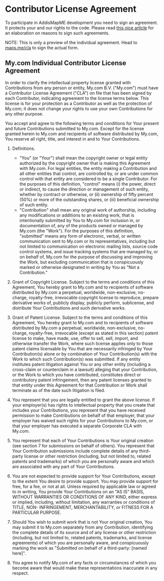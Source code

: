 # Contributor License Agreement

To participate in AddisMapME development you need to sign an agreement.
It protects your and our rights to the code. Please read
[this nice article](http://infrequently.org/2008/06/why-do-i-need-to-sign-this/)
for an elaboration on reasons to sign such agreements.

NOTE: This is only a preview of the individual agreement.
Head to [maps.me/cla](http://me.addismap.com/cla/) to sign the actual form.

## My.com Individual Contributor License Agreement

In order to clarify the intellectual property license granted with Contributions from any person
or entity, My.com B.V. ("My.com") must have a Contributor License Agreement ("CLA") on file that has
been signed by each Contributor, indicating agreement to the license terms below. This license is
for your protection as a Contributor as well as the protection of My.com; it does not change your
rights to use your own Contributions for any other purpose.

You accept and agree to the following terms and conditions for Your present and future Contributions
submitted to My.com. Except for the license granted herein to My.com and recipients of software
distributed by My.com, You reserve all right, title, and interest in and to Your Contributions.

1. Definitions.
    * "You" (or "Your") shall mean the copyright owner or legal entity authorized by the copyright
owner that is making this Agreement with My.com. For legal entities, the entity making a Contribution
and all other entities that control, are controlled by, or are under common control with that
entity are considered to be a single Contributor. For the purposes of this definition, "control"
means (i) the power, direct or indirect, to cause the direction or management of such entity,
whether by contract or otherwise, or (ii) ownership of fifty percent (50%) or more of the outstanding
shares, or (iii) beneficial ownership of such entity.
    * "Contribution" shall mean any original work of authorship, including any modifications or
additions to an existing work, that is intentionally submitted by You to My.com for inclusion in,
or documentation of, any of the products owned or managed by My.com (the "Work"). For the purposes
of this definition, "submitted" means any form of electronic, verbal, or written communication sent
to My.com or its representatives, including but not limited to communication on electronic mailing
lists, source code control systems, and issue tracking systems that are managed by, or on behalf of,
My.com for the purpose of discussing and improving the Work, but excluding communication that is
conspicuously marked or otherwise designated in writing by You as "Not a Contribution."

2. Grant of Copyright License. Subject to the terms and conditions of this Agreement, You hereby grant
to My.com and to recipients of software distributed by My.com a perpetual, worldwide, non-exclusive,
no-charge, royalty-free, irrevocable copyright license to reproduce, prepare derivative works of,
publicly display, publicly perform, sublicense, and distribute Your Contributions and such derivative works.

3. Grant of Patent License. Subject to the terms and conditions of this Agreement, You hereby grant
to My.com and to recipients of software distributed by My.com a perpetual, worldwide, non-exclusive,
no-charge, royalty-free, irrevocable (except as stated in this section) patent license to make,
have made, use, offer to sell, sell, import, and otherwise transfer the Work, where such license
applies only to those patent claims licensable by You that are necessarily infringed by Your
Contribution(s) alone or by combination of Your Contribution(s) with the Work to which such
Contribution(s) was submitted. If any entity institutes patent litigation against You or any other
entity (including a cross-claim or counterclaim in a lawsuit) alleging that your Contribution, or
the Work to which you have contributed, constitutes direct or contributory patent infringement,
then any patent licenses granted to that entity under this Agreement for that Contribution or Work
shall terminate as of the date such litigation is filed.

4. You represent that you are legally entitled to grant the above license. If your employer(s) has
rights to intellectual property that you create that includes your Contributions, you represent that
you have received permission to make Contributions on behalf of that employer, that your employer
has waived such rights for your Contributions to My.com, or that your employer has executed
a separate Corporate CLA with My.com.

5. You represent that each of Your Contributions is Your original creation (see section 7 for
submissions on behalf of others). You represent that Your Contribution submissions include complete
details of any third-party license or other restriction (including, but not limited to, related patents
and trademarks) of which you are personally aware and which are associated with any part of Your
Contributions.

6. You are not expected to provide support for Your Contributions, except to the extent You desire
to provide support. You may provide support for free, for a fee, or not at all. Unless required
by applicable law or agreed to in writing, You provide Your Contributions on an "AS IS" BASIS, WITHOUT
WARRANTIES OR CONDITIONS OF ANY KIND, either express or implied, including, without limitation,
any warranties or conditions of TITLE, NON- INFRINGEMENT, MERCHANTABILITY, or FITNESS FOR A PARTICULAR
PURPOSE.

7. Should You wish to submit work that is not Your original creation, You may submit it to My.com
separately from any Contribution, identifying the complete details of its source and of any license
or other restriction (including, but not limited to, related patents, trademarks, and license agreements)
of which you are personally aware, and conspicuously marking the work as "Submitted on behalf of
a third-party: [named here]".

8. You agree to notify My.com of any facts or circumstances of which you become aware that would
make these representations inaccurate in any respect.
